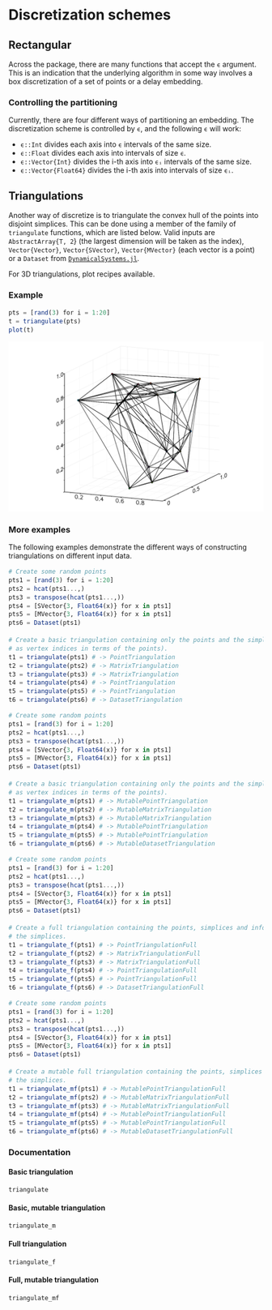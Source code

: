 # Discretization schemes

## Rectangular
Across the package, there are many functions that accept the `ϵ` argument.
This is an indication that the underlying algorithm in some way involves a box
discretization of a set of points or a delay embedding.  

### Controlling the partitioning
Currently, there are four different ways of partitioning an embedding.
The discretization scheme is controlled by `ϵ`, and the following `ϵ` will work:

* `ϵ::Int` divides each axis into `ϵ` intervals of the same size.
* `ϵ::Float` divides each axis into intervals of size `ϵ`.
* `ϵ::Vector{Int}` divides the i-th axis into `ϵᵢ` intervals of the same size.
* `ϵ::Vector{Float64}` divides the i-th axis into intervals of size `ϵᵢ`.


## Triangulations
Another way of discretize is to triangulate the convex hull of the points into disjoint
simplices. This can be done using a member of the family of `triangulate` functions,
which are listed below. Valid inputs are `AbstractArray{T, 2`} (the largest
dimension will be taken as the index), `Vector{Vector}`, `Vector{SVector}`, `Vector{MVector}`
(each vector is a point) or a `Dataset` from [`DynamicalSystems.jl`](https://juliadynamics.github.io/DynamicalSystems.jl/latest/).

For 3D triangulations, plot recipes available.

### Example

```julia
pts = [rand(3) for i = 1:20]
t = triangulate(pts)
plot(t)
```

![](triangulate_m.svg)

### More examples

The following examples demonstrate the different ways of constructing triangulations
on different input data.

``` julia tab="Triangulation"
# Create some random points
pts1 = [rand(3) for i = 1:20]
pts2 = hcat(pts1...,)
pts3 = transpose(hcat(pts1...,))
pts4 = [SVector{3, Float64(x)} for x in pts1]
pts5 = [MVector{3, Float64(x)} for x in pts1]
pts6 = Dataset(pts1)

# Create a basic triangulation containing only the points and the simplices (expressed
# as vertex indices in terms of the points).
t1 = triangulate(pts1) # -> PointTriangulation
t2 = triangulate(pts2) # -> MatrixTriangulation
t3 = triangulate(pts3) # -> MatrixTriangulation
t4 = triangulate(pts4) # -> PointTriangulation
t5 = triangulate(pts5) # -> PointTriangulation
t6 = triangulate(pts6) # -> DatasetTriangulation
```

``` julia tab="Mutable triangulation"
# Create some random points
pts1 = [rand(3) for i = 1:20]
pts2 = hcat(pts1...,)
pts3 = transpose(hcat(pts1...,))
pts4 = [SVector{3, Float64(x)} for x in pts1]
pts5 = [MVector{3, Float64(x)} for x in pts1]
pts6 = Dataset(pts1)

# Create a basic triangulation containing only the points and the simplices (expressed
# as vertex indices in terms of the points).
t1 = triangulate_m(pts1) # -> MutablePointTriangulation
t2 = triangulate_m(pts2) # -> MutableMatrixTriangulation
t3 = triangulate_m(pts3) # -> MutableMatrixTriangulation
t4 = triangulate_m(pts4) # -> MutablePointTriangulation
t5 = triangulate_m(pts5) # -> MutablePointTriangulation
t6 = triangulate_m(pts6) # -> MutableDatasetTriangulation
```

``` julia tab="Full triangulation"
# Create some random points
pts1 = [rand(3) for i = 1:20]
pts2 = hcat(pts1...,)
pts3 = transpose(hcat(pts1...,))
pts4 = [SVector{3, Float64(x)} for x in pts1]
pts5 = [MVector{3, Float64(x)} for x in pts1]
pts6 = Dataset(pts1)

# Create a full triangulation containing the points, simplices and information about
# the simplices.
t1 = triangulate_f(pts1) # -> PointTriangulationFull
t2 = triangulate_f(pts2) # -> MatrixTriangulationFull
t3 = triangulate_f(pts3) # -> MatrixTriangulationFull
t4 = triangulate_f(pts4) # -> PointTriangulationFull
t5 = triangulate_f(pts5) # -> PointTriangulationFull
t6 = triangulate_f(pts6) # -> DatasetTriangulationFull
```

``` julia tab="Mutable full triangulation"
# Create some random points
pts1 = [rand(3) for i = 1:20]
pts2 = hcat(pts1...,)
pts3 = transpose(hcat(pts1...,))
pts4 = [SVector{3, Float64(x)} for x in pts1]
pts5 = [MVector{3, Float64(x)} for x in pts1]
pts6 = Dataset(pts1)

# Create a mutable full triangulation containing the points, simplices and information about
# the simplices.
t1 = triangulate_mf(pts1) # -> MutablePointTriangulationFull
t2 = triangulate_mf(pts2) # -> MutableMatrixTriangulationFull
t3 = triangulate_mf(pts3) # -> MutableMatrixTriangulationFull
t4 = triangulate_mf(pts4) # -> MutablePointTriangulationFull
t5 = triangulate_mf(pts5) # -> MutablePointTriangulationFull
t6 = triangulate_mf(pts6) # -> MutableDatasetTriangulationFull
```


### Documentation

#### Basic triangulation

```@docs
triangulate
```

#### Basic, mutable triangulation

```@docs
triangulate_m
```
#### Full triangulation

```@docs
triangulate_f
```

#### Full, mutable triangulation

```@docs
triangulate_mf
```
